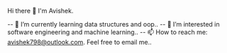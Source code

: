 

Hi there 👋 I'm Avishek.

-- 🔭 I’m currently learning data structures and oop..
-- 🔭 I’m interested in software engineering and machine learning..
-- 📫 How to reach me: avishek798@outlook.com. Feel free to email me..


<!--
**avishek798/avishek798** is a ✨ _special_ ✨ repository because its `README.md` (this file) appears on your GitHub profile.

  

- 🔭 I’m currently working on ...
- 🌱 I’m currently learning ...
- 👯 I’m looking to collaborate on ...
- 🤔 I’m looking for help with ...
- 💬 Ask me about ...
- 📫 How to reach me: ...
- 😄 Pronouns: ...
- ⚡ Fun fact: ...
-->
